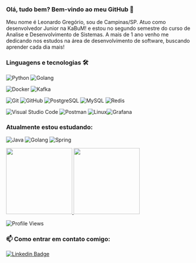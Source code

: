 ### Olá, tudo bem? Bem-vindo ao meu GitHub :rocket:
   
Meu nome é Leonardo Gregório, sou de Campinas/SP. Atuo como desenvolvedor Junior na KaBuM! e estou no segundo semestre do curso de Analise e Desenvolvimento de Sistemas. A mais de 1 ano venho me dedicando nos estudos na área de desenvolvimento de software, buscando aprender cada dia mais! 
   
### Linguagens e tecnologias 🛠
 
![Python](https://img.shields.io/badge/-Python-05122A?style=flat&logo=python) ![Golang](https://img.shields.io/badge/-Golang-05122A?style=flat&logo=go&logoColor=white)

![Docker](https://img.shields.io/badge/-Docker-05122A?style=flat&logo=docker) ![Kafka](https://img.shields.io/badge/-Kafka-05122A?style=flat&logo=apache-kafka)

![Git](https://img.shields.io/badge/-Git-05122A?style=flat&logo=git) ![GitHub](https://img.shields.io/badge/-GitHub-05122A?style=flat&logo=github)  ![PostgreSQL](https://img.shields.io/badge/-PostgreSQL-05122A?style=flat&logo=postgresql)&nbsp;![MySQL](https://img.shields.io/badge/-MySQL-05122A?style=flat&logo=mysql&logoColor=white)&nbsp;![Redis](https://img.shields.io/badge/-Redis-05122A?style=flat&logo=redis)&nbsp;

![Visual Studio Code](https://img.shields.io/badge/-Visual%20Studio%20Code-05122A?style=flat&logo=visual-studio-code&logoColor=007ACC) ![Postman](https://img.shields.io/badge/-Postman-05122A?style=flat&logo=postman) ![Linux](https://img.shields.io/badge/-Linux-05122A?style=flat&logo=linux&logoColor=white)![Grafana](https://img.shields.io/badge/-Grafana-05122A?style=flat&logo=Grafana)&nbsp;

### Atualmente estou estudando: 

![Java](https://img.shields.io/badge/-Java-05122A?style=flat&logo=Java&logoColor=white) ![Golang](https://img.shields.io/badge/-Golang-05122A?style=flat&logo=go&logoColor=white) ![Spring](https://img.shields.io/badge/-Spring-05122A?style=flat&logo=spring&logoColor=white)


<p align="left">
<a href="https://github.com/LeonardoGregoriocs">
  <img height="180em" src="https://github-readme-stats.vercel.app/api/?username=LeonardoGregoriocs&count_private=true&show_icons=true"/>
  <img height="180em" src="https://github-readme-stats.vercel.app/api/top-langs/?username=LeonardoGregoriocs&layout=compact&langs_count=8&hide=HCL"/>
</a>
</p>

![Profile Views](http://estruyf-github.azurewebsites.net/api/VisitorHit?user=LeonardoGregoriocs&repo=GuillaumeFalourd&countColorcountColor)

### 📫 Como entrar em contato comigo:

[![Linkedin Badge](https://img.shields.io/badge/-LinkedIn-blue?style=flat-square&logo=Linkedin&logoColor=white&link=https://www.linkedin.com/in/leonardo-greg%C3%B3rio-6b8568165/)](https://www.linkedin.com/in/leonardo-greg%C3%B3rio-6b8568165/)
